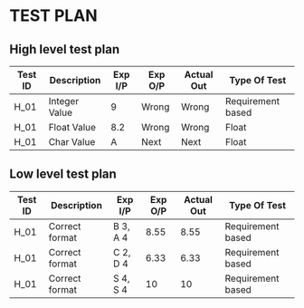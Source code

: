# TEST PLAN

## High level test plan

    
| **Test ID** | **Description**                                              | **Exp I/P** | **Exp O/P** | **Actual Out** | **Type Of Test**  |    
|-------------|--------------------------------------------------------------|-------------|-------------|----------------|-------------------|
|  H_01       |Integer Value                                                 |   9         |     Wrong   |     Wrong      | Requirement based |
|  H_01       |Float Value                                                   |   8.2       |     Wrong   |     Wrong      |     Float         |
|  H_01       |Char Value                                                    |   A         |     Next    |     Next       |     Float         |

## Low level test plan


| **Test ID** | **Description**                                              | **Exp I/P** | **Exp O/P** | **Actual Out** | **Type Of Test**  |    
|-------------|--------------------------------------------------------------|-------------|-------------|----------------|-------------------|
|  H_01       |Correct format                                                |   B 3, A 4  |     8.55    |     8.55       | Requirement based |
|  H_01       |Correct format                                                |   C 2, D 4  |     6.33    |     6.33       | Requirement based |
|  H_01       |Correct format                                                |   S 4, S 4  |     10      |     10         | Requirement based |
